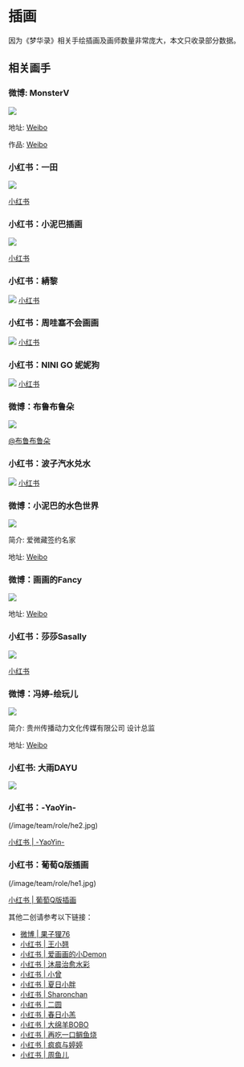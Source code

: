 # 插画

因为《梦华录》相关手绘插画及画师数量非常庞大，本文只收录部分数据。


## 相关画手

### 微博: MonsterV

![](/image/erchuang/piant/all.jpg)

地址: [Weibo](https://weibo.com/u/6303700796)

作品: [Weibo](https://weibo.com/6303700796/LDBfJkds1)
### 小红书：一田

![](/image/team/role/yitian.jpg)

[小红书](http://xhslink.com/9cTWRk)

### 小红书：小泥巴插画

![](/image/team/role/xiaoniba.jpg)

[小红书]( http://xhslink.com/zo5LRk)

### 小红书：綪黎
![](/image/team/role/qun4-min.jpg)
[小红书](http://xhslink.com/wf63Nk)

### 小红书：周哇塞不会画画
![](/image/team/role/qun1-min.jpg)
[小红书](http://xhslink.com/0lyQNk)

### 小红书：NINI GO 妮妮狗
![](/image/team/role/qun2-min.jpg)
[小红书](http://xhslink.com/X2CQNk)

### 微博：布鲁布鲁朵

![](/image/erchuang/piant/hyy-1.jpg)

[@布鲁布鲁朵](https://weibo.com/1615423332/M7uXE2Z7p)

### 小红书：波子汽水兑水
![](/image/team/role/qun5.jpg)
[小红书](http://xhslink.com/FKT4Nk)

### 微博：小泥巴的水色世界

![](/image/erchuang/piant/gupan-1.jpg)

简介: 爱微藏签约名家

地址: [Weibo](https://weibo.com/1655835327?tabtype=home)

### 微博：画画的Fancy

![](/image/team/role/fancy.jpg)

地址: [Weibo](https://weibo.com/1656684482/Ly88dwcDX)

### 小红书：莎莎Sasally

![](/image/team/role/sa.jpg)

[小红书](http://xhslink.com/BZ5a0k)


### 微博：冯婷-绘玩儿

![](/image/erchuang/piant/gupan-2.jpg)

简介: 贵州传播动力文化传媒有限公司 设计总监

地址: [Weibo](https://weibo.com/n/冯婷-绘玩儿)


### 小红书: 大雨DAYU

![](/image/erchuang/piant/gupan-4.jpg)


### 小红书：-YaoYin-

(/image/team/role/he2.jpg)

[小红书 | -YaoYin-](https://www.xiaohongshu.com/user/profile/5ce937a9000000001803f493)

### 小红书：葡萄Q版插画

(/image/team/role/he1.jpg)

[小红书 | 葡萄Q版插画](http://xhslink.com/Nckp0k)

其他二创请参考以下链接：

* [微博 | 果子狸76](https://weibo.com/2105299935/McHQbnVTR)
* [小红书 | 王小翘](http://xhslink.com/Ii7a0k)
* [小红书 | 爱画画的小Demon](http://xhslink.com/7VQ4Nk)
* [小红书 | 沐晨治愈水彩](http://xhslink.com/zsPPNk)
* [小红书 | 小曾](http://xhslink.com/sY0PNk)
* [小红书 | 夏日小胖](http://xhslink.com/BLWhNk)
* [小红书 | Sharonchan](http://xhslink.com/escjNk)
* [小红书 | 二圆](http://xhslink.com/l6MmNk)
* [小红书 | 春日小羔](https://m.weibo.cn/6691230486/4787154490753583)
* [小红书 | 大绵羊BOBO](https://m.weibo.cn/1723261380/4779845777359120)
* [小红书 | 再吃一口鲷鱼烧](http://xhslink.com/N19a0k)
* [小红书 | 疯疯与婷婷](http://xhslink.com/8I9a0k)
* [小红书 | 周鱼儿](http://xhslink.com/FTL2Pk)



